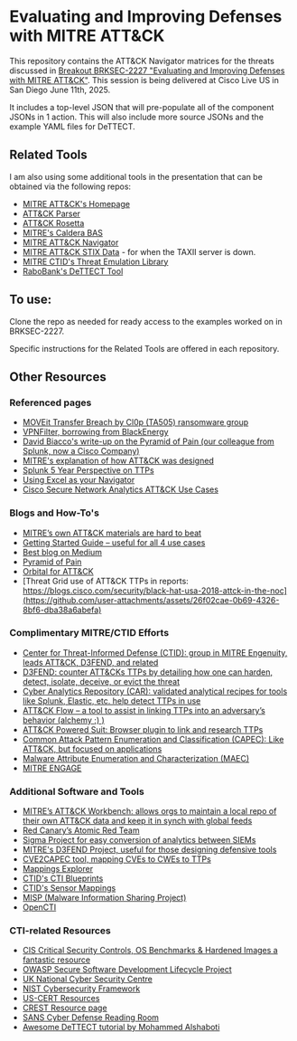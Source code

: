 # Evaluating and Improving Defenses with MITRE ATT&CK

This repository contains the ATT&CK Navigator matrices for the threats discussed in [Breakout BRKSEC-2227 "Evaluating and Improving Defenses with MITRE ATT&CK"](https://www.ciscolive.com/global/learn/session-catalog.html?search=BRKSEC-2227). This session is being delivered at Cisco Live US in San Diego June 11th, 2025.

It includes a top-level JSON that will pre-populate all of the component JSONs in 1 action. This will also include more source JSONs and the example YAML files for DeTTECT.

## Related Tools
I am also using some additional tools in the presentation that can be obtained via the following repos:
- [MITRE ATT&CK's Homepage](https://attack.mitre.org)
- [ATT&CK Parser](https://github.com/mjmcphee/attack_parser)
- [ATT&CK Rosetta](https://github.com/mjmcphee/attack-rosetta)
- [MITRE's Caldera BAS](https://github.com/mitre/caldera)
- [MITRE ATT&CK Navigator](https://github.com/mitre-attack/attack-navigator)
- [MITRE ATT&CK STIX Data](https://github.com/mitre-attack/attack-stix-data) - for when the TAXII server is down.
- [MITRE CTID's Threat Emulation Library](https://github.com/center-for-threat-informed-defense/adversary_emulation_library)
- [RaboBank's DeTTECT Tool](https://github.com/rabobank-cdc/DeTTECT)

## To use:
Clone the repo as needed for ready access to the examples worked on in BRKSEC-2227.

Specific instructions for the Related Tools are offered in each repository.

## Other Resources

### Referenced pages
- [MOVEit Transfer Breach by Cl0p (TA505) ransomware group](https://www.cisa.gov/news-events/cybersecurity-advisories/aa23-158a)
- [VPNFilter, borrowing from BlackEnergy](https://blog.talosintelligence.com/2018/05/VPNFilter.html)
- [David Biacco's write-up on the Pyramid of Pain (our colleague from Splunk, now a Cisco Company)](https://www.eventtracker.com/blog/2015/february/the-pyramid-of-pain/)
- [MITRE's explanation of how ATT&CK was designed](https://www.mitre.org/publications/technical-papers/mitre-attack-design-and-philosophy)
- [Splunk 5 Year Perspective on TTPs](https://www.splunk.com/en_us/blog/security/macro-att-ck-2024-a-five-year-perspective.html)
- [Using Excel as your Navigator](https://cyberwardog.blogspot.com/2017/07/how-hot-is-your-hunt-team.html)
- [Cisco Secure Network Analytics ATT&CK Use Cases](https://www.cisco.com/c/dam/en/us/products/collateral/security/stealthwatch/stealthwatch-mitre-use-case.pdf)

### Blogs and How-To's
- [MITRE’s own ATT&CK materials are hard to beat](https://attack.mitre.org)
- [Getting Started Guide – useful for all 4 use cases](https://attack.mitre.org/resources/getting-started/)
- [Best blog on Medium](https://medium.com/mitre-attack/)
- [Pyramid of Pain](https://globalsecuresolutions.com/the-pyramid-of-pain/)
- [Orbital for ATT&CK](https://blogs.cisco.com/security/finding-the-malicious-needle-in-your-endpoint-haystacks)
- [Threat Grid use of ATT&CK TTPs in reports: https://blogs.cisco.com/security/black-hat-usa-2018-attck-in-the-noc](https://github.com/user-attachments/assets/26f02cae-0b69-4326-8bf6-dba38a6abefa)

### Complimentary MITRE/CTID Efforts
- [Center for Threat-Informed Defense (CTID): group in MITRE Engenuity, leads ATT&CK, D3FEND, and related](https://ctid.mitre-engenuity.org)
- [D3FEND: counter ATT&CKs TTPs by detailing how one can harden, detect, isolate, deceive, or evict the threat](https://d3fend.mitre.org)
- [Cyber Analytics Repository (CAR): validated analytical recipes for tools like Splunk, Elastic, etc. help detect TTPs in use](https://car.mitre.org/)
- [ATT&CK Flow – a tool to assist in linking TTPs into an adversary’s behavior (alchemy ;) )](https://center-for-threat-informed-defense.github.io/attack-flow/)
- [ATT&CK Powered Suit: Browser plugin to link and research TTPs](https://mitre-engenuity.org/cybersecurity/center-for-threat-informed-defense/attack-powered-suit/)
- [Common Attack Pattern Enumeration and Classification (CAPEC): Like ATT&CK, but focused on applications](https://capec.mitre.org/)
- [Malware Attribute Enumeration and Characterization (MAEC)](http://maecproject.github.io/)
- [MITRE ENGAGE](https://engage.mitre.org/)

### Additional Software and Tools
- [MITRE’s ATT&CK Workbench: allows orgs to maintain a local repo of their own ATT&CK data and keep it in synch with global feeds](https://ctid.mitre-engenuity.org/our-work/attack-workbench/)
- [Red Canary’s Atomic Red Team](https://atomicredteam.io)
- [Sigma Project for easy conversion of analytics between SIEMs](https://github.com/SigmaHQ/sigma)
- [MITRE's D3FEND Project, useful for those designing defensive tools](https://d3fend.mitre.org/)
- [CVE2CAPEC tool, mapping CVEs to CWEs to TTPs](https://galeax.github.io/CVE2CAPEC/)
- [Mappings Explorer](https://center-for-threat-informed-defense.github.io/mappings-explorer/)
- [CTID's CTI Blueprints](https://github.com/center-for-threat-informed-defense/cti-blueprints/wiki)
- [CTID's Sensor Mappings](https://center-for-threat-informed-defense.github.io/sensor-mappings-to-attack/levels/)
- [MISP (Malware Information Sharing Project)](https://www.misp-project.org/)
- [OpenCTI](https://filigran.io/solutions/open-cti/)

### CTI-related Resources
- [CIS Critical Security Controls, OS Benchmarks & Hardened Images a fantastic resource](https://www.cisecurity.org/cybersecurity-tools/)
- [OWASP Secure Software Development Lifecycle Project](https://www.owasp.org/index.php/OWASP_Secure_Software_Development_Lifecycle_Project)
- [UK National Cyber Security Centre](https://www.ncsc.gov.uk/section/advice-guidance/all-topics)
- [NIST Cybersecurity Framework](https://www.nist.gov/cyberframework)
- [US-CERT Resources](https://www.us-cert.gov/resources)
- [CREST Resource page](https://www.crest-approved.org/knowledge-sharing/index.html)
- [SANS Cyber Defense Reading Room](https://cyber-defense.sans.org/resources/whitepapers)
- [Awesome DeTTECT tutorial by Mohammed Alshaboti](https://medium.com/@alshaboti/getting-started-with-mitre-caldera-offensive-and-defensive-training-3ca9f693e0d7)

